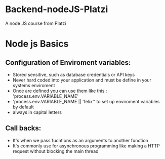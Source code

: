 # Backend-nodeJS-Platzi
A node JS course from Platzi


# Node js Basics 
## Configuration of Enviroment variables:
* Stored sensitive, such as database credentials or API keys
* Never hard coded into your application and must be define in your systems enviroment
* Once are defined you can use them like this : 'process.env.VARIABLE_NAME'
* 'process.env.VARIABLE_NAME || 'felix'' to set up enviroment variables by default
* always in capital letters 
## Call backs:
* It's when we pass fucntions as an arguments to another function 
* It's commonly use for asynchronous programming like making a HTTP request without blocking the main thread 
